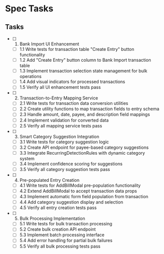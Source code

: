 # Spec Tasks

## Tasks

- [ ] 1. Bank Import UI Enhancement
  - [ ] 1.1 Write tests for transaction table "Create Entry" button functionality
  - [ ] 1.2 Add "Create Entry" button column to Bank Import transaction table
  - [ ] 1.3 Implement transaction selection state management for bulk operations
  - [ ] 1.4 Add visual indicators for processed transactions
  - [ ] 1.5 Verify all UI enhancement tests pass

- [ ] 2. Transaction-to-Entry Mapping Service
  - [ ] 2.1 Write tests for transaction data conversion utilities
  - [ ] 2.2 Create utility functions to map transaction fields to entry schema
  - [ ] 2.3 Handle amount, date, payee, and description field mappings
  - [ ] 2.4 Implement validation for converted data
  - [ ] 2.5 Verify all mapping service tests pass

- [ ] 3. Smart Category Suggestion Integration
  - [ ] 3.1 Write tests for category suggestion logic
  - [ ] 3.2 Create API endpoint for payee-based category suggestions
  - [ ] 3.3 Integrate RecurringDetectionRules with dynamic category system
  - [ ] 3.4 Implement confidence scoring for suggestions
  - [ ] 3.5 Verify all category suggestion tests pass

- [ ] 4. Pre-populated Entry Creation
  - [ ] 4.1 Write tests for AddBillModal pre-population functionality
  - [ ] 4.2 Extend AddBillModal to accept transaction data props
  - [ ] 4.3 Implement automatic form field population from transaction
  - [ ] 4.4 Add category suggestion display and selection
  - [ ] 4.5 Verify all entry creation tests pass

- [ ] 5. Bulk Processing Implementation
  - [ ] 5.1 Write tests for bulk transaction processing
  - [ ] 5.2 Create bulk creation API endpoint
  - [ ] 5.3 Implement batch processing interface
  - [ ] 5.4 Add error handling for partial bulk failures
  - [ ] 5.5 Verify all bulk processing tests pass
